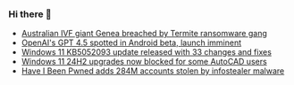 ### Hi there 👋

<!--START_SECTION:feed-->
* [Australian IVF giant Genea breached by Termite ransomware gang](https://www.bleepingcomputer.com/news/security/australian-ivf-giant-genea-breached-by-termite-ransomware-gang/)
* [OpenAI's GPT 4.5 spotted in Android beta, launch imminent](https://www.bleepingcomputer.com/news/artificial-intelligence/openais-gpt-45-spotted-in-android-beta-launch-imminent/)
* [Windows 11 KB5052093 update released with 33 changes and fixes](https://www.bleepingcomputer.com/news/microsoft/windows-11-kb5052093-update-released-with-33-changes-and-fixes/)
* [Windows 11 24H2 upgrades now blocked for some AutoCAD users](https://www.bleepingcomputer.com/news/microsoft/windows-11-24h2-upgrades-now-blocked-for-some-autocad-users/)
* [Have I Been Pwned adds 284M accounts stolen by infostealer malware](https://www.bleepingcomputer.com/news/security/have-i-been-pwned-adds-284m-accounts-stolen-by-infostealer-malware/)
<!--END_SECTION:feed-->

<!--
**frankenk/frankenk** is a ✨ _special_ ✨ repository because its `README.md` (this file) appears on your GitHub profile.

Here are some ideas to get you started:

- 🔭 I’m currently working on ...
- 🌱 I’m currently learning ...
- 👯 I’m looking to collaborate on ...
- 🤔 I’m looking for help with ...
- 💬 Ask me about ...
- 📫 How to reach me: ...
- 😄 Pronouns: ...
- ⚡ Fun fact: ...
-->



